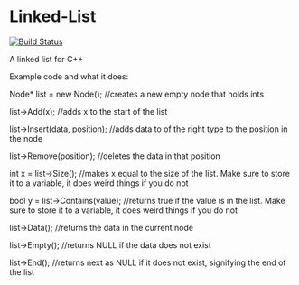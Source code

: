 # Linked-List
[![Build Status](https://travis-ci.com/Leon-Goldner-Cohen-Tzedek/Linked-List.svg?branch=master)](https://travis-ci.com/Leon-Goldner-Cohen-Tzedek/Linked-List)

A linked list for C++

Example code and what it does:


Node<int>* list = new Node<int>(); //creates a new empty node that holds ints

list->Add(x); //adds x to the start of the list

list->Insert(data, position); //adds data to of the right type to the position in the node

list->Remove(position); //deletes the data in that position

int x = list->Size(); //makes x equal to the size of the list. Make sure to store it to a variable, it does weird things if you do not

bool y = list->Contains(value); //returns true if the value is in the list. Make sure to store it to a variable, it does weird things if you do not

list->Data(); //returns the data in the current node

list->Empty(); //returns NULL if the data does not exist

list->End(); //returns next as NULL if it does not exist, signifying the end of the list
